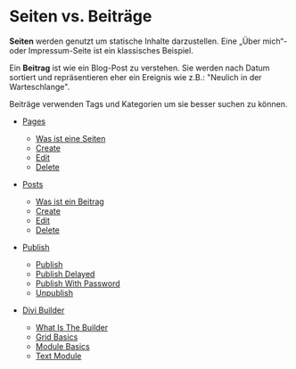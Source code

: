 # Seiten vs. Beiträge

**Seiten** werden genutzt um statische Inhalte darzustellen. Eine „Über mich“- oder Impressum-Seite ist ein klassisches Beispiel.

Ein **Beitrag** ist wie ein Blog-Post zu verstehen. Sie werden nach Datum sortiert und repräsentieren eher ein Ereignis wie z.B.: "Neulich in der Warteschlange".

Beiträge verwenden Tags und Kategorien um sie besser suchen zu können.

  - [Pages](./02_pages) 
     - [Was ist eine Seiten](./02_pages/01_what_is_a_page.md) 
     - [Create](./02_pages/02_create.md) 
     - [Edit](./02_pages/03_edit.md) 
     - [Delete](./02_pages/04_delete.md) 

  - [Posts](./03_posts) 
     - [Was ist ein Beitrag](./03_posts/01_what_is_a_post.md) 
     - [Create](./03_posts/02_create.md) 
     - [Edit](./03_posts/03_edit.md) 
     - [Delete](./03_posts/04_delete.md) 

  - [Publish](./04_publish) 
     - [Publish](./04_publish/01_publish.md) 
     - [Publish Delayed](./04_publish/02_publish_delayed.md) 
     - [Publish With Password](./04_publish/03_publish_with_password.md) 
     - [Unpublish](./04_publish/04_unpublish.md) 

  - [Divi Builder](./05_divi_builder) 
     - [What Is The Builder](./05_divi_builder/01_what_is_the_builder.md) 
     - [Grid Basics](./05_divi_builder/02_grid_basics.md) 
     - [Module Basics](./05_divi_builder/03_module_basics.md) 
     - [Text Module](./05_divi_builder/04_text_module.md) 

